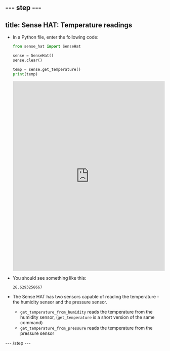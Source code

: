 --- step ---
---
title: Sense HAT: Temperature readings
---

- In a Python file, enter the following code:

    ```python
    from sense_hat import SenseHat

    sense = SenseHat()
    sense.clear()

    temp = sense.get_temperature()
    print(temp)
    ```

    <iframe src="https://trinket.io/embed/python/bafa42501a" width="100%" height="600" frameborder="0" marginwidth="0" marginheight="0" allowfullscreen></iframe>

- You should see something like this:

    ```bash
    28.6293258667
    ```

- The Sense HAT has two sensors capable of reading the temperature - the humidity sensor and the pressure sensor.
  - `get_temperature_from_humidity` reads the temperature from the humidity sensor, (`get_temperature` is a short version of the same command)
  - `get_temperature_from_pressure` reads the temperature from the pressure sensor


--- /step ---
